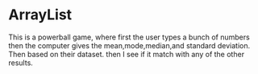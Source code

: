 # ArrayList
This is a powerball game, where first the user types a bunch of numbers  then the computer gives the mean,mode,median,and standard deviation.  Then based on their dataset. then I see if it match with any of the other results.
